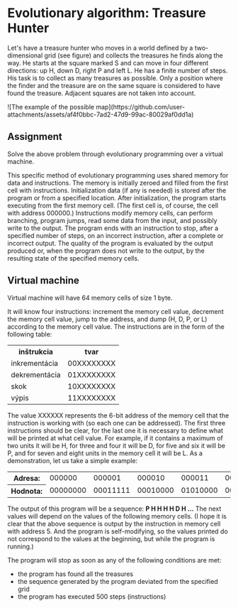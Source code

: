 <h1>Evolutionary algorithm: Treasure Hunter</h1>
<p>Let's have a treasure hunter who moves in a world defined by a two-dimensional grid (see figure) and collects the treasures he finds along the way. He starts at the square marked S and can move in four different directions: up H, down D, right P and left L. He has a finite number of steps. His task is to collect as many treasures as possible. Only a position where the finder and the treasure are on the same square is considered to have found the treasure. Adjacent squares are not taken into account. </p>
![The example of the possible map](https://github.com/user-attachments/assets/af4f0bbc-7ad2-47d9-99ac-80029af0dd1a)

<h2>Assignment</h2>
<p>Solve the above problem through evolutionary programming over a virtual machine.</p>

<p>This specific method of evolutionary programming uses shared memory for data and instructions. The memory is initially zeroed and filled from the first cell with instructions. Initialization data (if any is needed) is stored after the program or from a specified location. After initialization, the program starts executing from the first memory cell. (The first cell is, of course, the cell with address 000000.) Instructions modify memory cells, can perform branching, program jumps, read some data from the input, and possibly write to the output. The program ends with an instruction to stop, after a specified number of steps, on an incorrect instruction, after a complete or incorrect output. The quality of the program is evaluated by the output produced or, when the program does not write to the output, by the resulting state of the specified memory cells.</p>

<h2>Virtual machine</h2>
<p>Virtual machine will have 64 memory cells of size 1 byte.</p>
<p>It will know four instructions: increment the memory cell value, decrement the memory cell value, jump to the address, and dump (H, D, P, or L) according to the memory cell value. The instructions are in the form of the following table:</p>
<table>
    <tr>
        <th>inštrukcia</th>
        <th>tvar</th>
    </tr>
    <tr>
        <td>inkrementácia</td>
        <td>00XXXXXXXX</td>
    </tr>
    <tr>
        <td>dekrementácia</td>
        <td>01XXXXXXXX</td>
    </tr>
    <tr>
        <td>skok</td>
        <td>10XXXXXXXX</td>
    </tr>
    <tr>
        <td>výpis</td>
        <td>11XXXXXXXX</td>
    </tr>
</table>

<p>The value XXXXXX represents the 6-bit address of the memory cell that the instruction is working with (so each one can be addressed). The first three instructions should be clear, for the last one it is necessary to define what will be printed at what cell value. For example, if it contains a maximum of two units it will be H, for three and four it will be D, for five and six it will be P, and for seven and eight units in the memory cell it will be L. As a demonstration, let us take a simple example:</p>
<table>
    <tr>
        <th>Adresa:</th>
        <td>000000</td>
        <td>000001</td>
        <td>000010</td>
        <td>000011</td>
        <td>000100</td>
        <td>000101</td>
        <td>000110</td>
        <td>...</td>
    </tr>
    <tr>
        <th>Hodnota:</th>
        <td>00000000</td>
        <td>00011111</td>
        <td>00010000</td>
        <td>01010000</td>
        <td>00000101</td>
        <td>11000000</td>
        <td>10000100</td>
        <td>...</td>
    </tr>
</table>

<p>The output of this program will be a sequence: <strong>P H H H H D H ...</strong> The next values will depend on the values of the following memory cells. (I hope it is clear that the above sequence is output by the instruction in memory cell with address 5. And the program is self-modifying, so the values printed do not correspond to the values at the beginning, but while the program is running.)</p>
<p>The program will stop as soon as any of the following conditions are met:</p>
<ul>
  <li>the program has found all the treasures </li>
  <li>the sequence generated by the program deviated from the specified grid </li>
  <li>the program has executed 500 steps (instructions) </li>
</ul>


